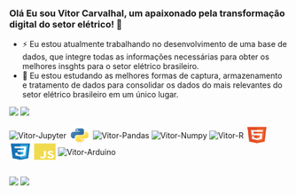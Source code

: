 ### Olá Eu sou Vitor Carvalhal, um apaixonado pela transformação digital do setor elétrico! 👋

- ⚡ Eu estou atualmente trabalhando no desenvolvimento de uma base de dados, que integre todas as informações necessárias para obter os melhores insghts para o setor elétrico brasileiro.
- 🌱 Eu estou estudando as melhores formas de captura, armazenamento e tratamento de dados para consolidar os dados do mais relevantes do setor elétrico brasileiro em um único lugar.

<div align="left">
  <img height="180em" src="https://github-readme-stats.vercel.app/api?username=carvalhalbr&show_icons=true&theme=light&include_all_commits=true&count_private=true"/>
  <img height="180em" src="https://github-readme-stats.vercel.app/api/top-langs/?username=carvalhalbr&layout=compact&langs_count=7&theme=light"/>
</div>

<div style="display: inline_block"><br>
  <img align="center" alt="Vitor-Jupyter" height="30" width="40" src="https://cdn.jsdelivr.net/gh/devicons/devicon/icons/jupyter/jupyter-original-wordmark.svg">
  <img align="center" alt="Vitor-Python" height="30" width="40" src="https://raw.githubusercontent.com/devicons/devicon/master/icons/python/python-original.svg">
  <img align="center" alt="Vitor-Pandas" height="30" width="40" src="https://cdn.jsdelivr.net/gh/devicons/devicon/icons/pandas/pandas-original-wordmark.svg">
  <img align="center" alt="Vitor-Numpy" height="30" width="40" src="https://cdn.jsdelivr.net/gh/devicons/devicon/icons/numpy/numpy-original.svg">
  <img align="center" alt="Vitor-R" height="30" width="40" src="https://cdn.jsdelivr.net/gh/devicons/devicon/icons/r/r-original.svg">
  <img align="center" alt="Vitor-HTML" height="30" width="40" src="https://raw.githubusercontent.com/devicons/devicon/master/icons/html5/html5-original.svg">
  <img align="center" alt="Vitor-CSS" height="30" width="40" src="https://raw.githubusercontent.com/devicons/devicon/master/icons/css3/css3-original.svg">
  <img align="center" alt="Vitor-Js" height="30" width="40" src="https://raw.githubusercontent.com/devicons/devicon/master/icons/javascript/javascript-plain.svg">
  <img align="center" alt="Vitor-Arduino" height="30" width="40" src="https://cdn.jsdelivr.net/gh/devicons/devicon/icons/arduino/arduino-original-wordmark.svg"> 
</div>

##

<div> 
  <a href = "mailto:vitor.lcarvalhal@gmail.com"><img src="https://img.shields.io/badge/-Gmail-D14836?style=for-the-badge&logo=gmail&logoColor=white" target="_blank"></a>
  <a href="www.linkedin.com/in/vitor-carvalhal-a9040514a" target="_blank"><img src="https://img.shields.io/badge/-LinkedIn-%230077B5?style=for-the-badge&logo=linkedin&logoColor=white" target="_blank"></a>  
</div>
